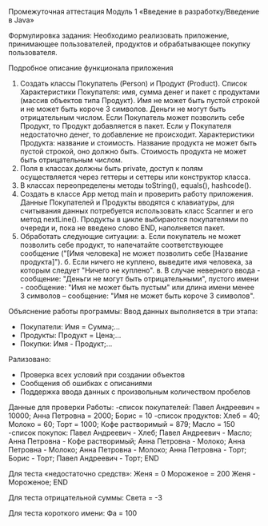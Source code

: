 Промежуточная аттестация Модуль 1 «Введение в разработку/Введение в Java»

Формулировка задания: Необходимо реализовать приложение, принимающее
пользователей, продуктов и обрабатывающее покупку пользователя.

Подробное описание функционала приложения
1. Создать классы Покупатель (Person) и Продукт (Product).
Cписок Характеристики Покупателя: имя, сумма денег и пакет с продуктами
(массив объектов типа Продукт). Имя не может быть пустой строкой и не может
быть короче 3 символов. Деньги не могут быть отрицательным числом.
Если Покупатель может позволить себе Продукт, то Продукт добавляется
в пакет. Если у Покупателя недостаточно денег, то добавление не происходит.
Характеристики Продукта: название и стоимость. Название продукта не
может быть пустой строкой, оно должно быть. Стоимость продукта не может
быть отрицательным числом.
2. Поля в классах должны быть private, доступ к полям осуществляется
через геттеры и сеттеры или конструктор класса.
3. В классах переопределены методы toString(), equals(), hashcode().
4. Создать в классе App метод main и проверить работу приложения.
Данные Покупателей и Продукты вводятся с клавиатуры, для считывания
данных потребуется использовать класс Scanner и его метод nextLine().
Продукты в цикле выбираются покупателями по очереди и, пока не введено
слово END, наполняется пакет.
5. Обработать следующие ситуации:
а. Если покупатель не может позволить себе продукт, то напечатайте
соответствующее сообщение ("[Имя человека] не может позволить себе
[Название продукта]").
б. Если ничего не куплено, выведите имя человека, за которым
следует "Ничего не куплено".
в. В случае неверного ввода - сообщение: "Деньги не могут быть
отрицательными", пустого имени - сообщение: "Имя не может быть
пустым" или длина имени менее 3 символов – сообщение: "Имя не может
быть короче 3 символов".



Объяснение работы программы:
Ввод данных выполняется в три этапа:
- Покупатели: Имя = Сумма;...
- Продукты: Продукт = Цена;...
- Покупки: Имя - Продукт;...

Рализовано:
- Проверка всех условий при создании объектов
- Сообщения об ошибках с описаниями
- Поддержка ввода данных с произвольным количеством пробелов


Данные для проверки Работы:
-список покупателей: Павел Андреевич = 10000; Анна Петровна = 2000; Борис = 10
-список продуктов: Хлеб = 40; Молоко = 60; Торт = 1000; Кофе растворимый = 879; Масло = 150
-список покупок: Павел Андреевич - Хлеб; Павел Андреевич - Масло; Анна Петровна - Кофе растворимый; Анна Петровна - Молоко; Анна Петровна - Молоко; Анна Петровна - Молоко; Анна Петровна - Торт; Борис - Торт; Павел Андреевич - Торт; END

Для теста «недостаточно средств»:
Женя = 0
Мороженое = 200
Женя - Мороженое; END

Для теста отрицательной суммы:
Света = -3

Для теста короткого имени:
Фа = 100
